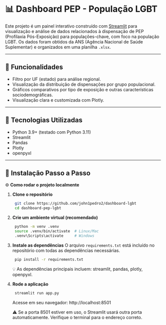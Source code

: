 # 📊 Dashboard PEP - População LGBT

Este projeto é um painel interativo construído com [Streamlit](https://streamlit.io/) para visualização e análise de dados relacionados à dispensação de PEP (Profilaxia Pós-Exposição) para populações-chave, com foco na população LGBT. Os dados foram obtidos da ANS (Agência Nacional de Saúde Suplementar) e organizados em uma planilha `.xlsx`.

---

## 📌 Funcionalidades

- Filtro por UF (estado) para análise regional.
- Visualização da distribuição de dispensações por grupo populacional.
- Gráficos comparativos por tipo de exposição e outras características sociodemográficas.
- Visualização clara e customizada com Plotly.

---

## 🧩 Tecnologias Utilizadas

- Python 3.9+ (testado com Python 3.11)
- Streamlit
- Pandas
- Plotly
- openpyxl

---

## 🚀 Instalação Passo a Passo

⚙️ **Como rodar o projeto localmente**

1. **Clone o repositório**

   ```bash
    git clone https://github.com/john1pedro2/dashboard-lgbt
    cd dashboard-pep-lgbt
    ```

2. **Crie um ambiente virtual (recomendado)**
   ```bash
    python -m venv .venv
    source .venv/bin/activate  # Linux/Mac
    .venv\Scripts\activate     # Windows
    ```

3. **Instale as dependências**
    O arquivo `requirements.txt` está incluído no repositório com todas as dependências necessárias.
   ```bash
    pip install -r requirements.txt
    ```
    💡 As dependências principais incluem: streamlit, pandas, plotly, openpyxl.

4. **Rode a aplicação**
   ```bash
    streamlit run app.py
    ```
    Acesse em seu navegador: http://localhost:8501

    ⚠️ Se a porta 8501 estiver em uso, o Streamlit usará outra porta automaticamente. Verifique o terminal para o endereço correto.